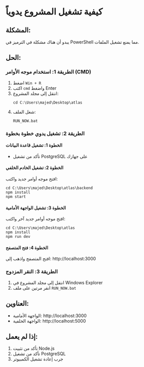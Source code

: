 # كيفية تشغيل المشروع يدوياً

## المشكلة:
يبدو أن هناك مشكلة في الترميز في PowerShell مما يمنع تشغيل الملفات.

## الحل:

### الطريقة 1: استخدام موجه الأوامر (CMD)
1. اضغط `Win + R`
2. اكتب `cmd` واضغط Enter
3. انتقل إلى مجلد المشروع:
   ```
   cd C:\Users\majed\Desktop\atlas
   ```
4. شغل الملف:
   ```
   RUN_NOW.bat
   ```

### الطريقة 2: تشغيل يدوي خطوة بخطوة

#### الخطوة 1: تشغيل قاعدة البيانات
- تأكد من تشغيل PostgreSQL على جهازك

#### الخطوة 2: تشغيل الخادم الخلفي
افتح موجه أوامر جديد واكتب:
```
cd C:\Users\majed\Desktop\atlas\backend
npm install
npm start
```

#### الخطوة 3: تشغيل الواجهة الأمامية
افتح موجه أوامر جديد آخر واكتب:
```
cd C:\Users\majed\Desktop\atlas
npm install
npm run dev
```

#### الخطوة 4: فتح المتصفح
افتح المتصفح واذهب إلى: http://localhost:3000

### الطريقة 3: النقر المزدوج
1. انتقل إلى مجلد المشروع في Windows Explorer
2. انقر مرتين على ملف `RUN_NOW.bat`

## العناوين:
- الواجهة الأمامية: http://localhost:3000
- الواجهة الخلفية: http://localhost:5000

## إذا لم يعمل:
1. تأكد من تثبيت Node.js
2. تأكد من تشغيل PostgreSQL
3. جرب إعادة تشغيل الكمبيوتر

